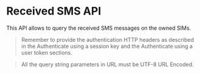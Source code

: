 <h1>Received SMS API</h1>
<p>This API allows to query the received SMS messages on the owned SIMs.</p>
<blockquote>Remember to provide the authentication HTTP headers as described in the Authenticate using a session key and the Authenticate using a user token sections.</blockquote>
<blockquote>All the query string parameters in URL must be UTF-8 URL Encoded.</blockquote>